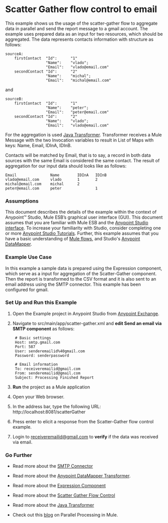 # Scatter Gather flow control to email


This example shows us the usage of the scatter-gather flow to aggregate data in parallel and send the report message to a gmail account. The example uses prepared data as an input for two resources, which should be aggregated. The data represents contacts information with structure as follows:

	sourceA:
		firstContact  "Id": 	 "1"
					  "Name": 	 "vlado";
					  "Email":	 "vlado@email.com"
		secondContact "Id": 	 "2"
					  "Name": 	 "michal";
					  "Email":	 "michal@email.com"
and

	sourceB:
		firstContact  "Id": 	 "1"
					  "Name": 	 "peter";
					  "Email":	 "peter@email.com"
		secondContact "Id": 	 "2"
					  "Name": 	 "vlado";
					  "Email":	 "vlado@email.com"

For the aggregation is used [Java Transformer](http://www.mulesoft.org/documentation/display/current/Java+Transformer+Reference).
Transformer receives a Mule Message with the two Invocation variables to result in List of Maps with keys: Name, Email, IDInA, IDInB.

Contacts will be matched by Email, that is to say, a record in both data sources with the same Email is considered the same contact.
The result of aggregation for our input data should looks like as follows:
   
	Email				Name		IDInA	IDInB
	vlado@email.com		vlado		1		2
	michal@email.com	michal		2	
	peter@email.com		peter				1
	

### Assumptions

This document describes the details of the example within the context of Anypoint™ Studio, Mule ESB’s graphical user interface (GUI). This document assumes that you are familiar with Mule ESB and the [Anypoint Studio interface](http://www.mulesoft.org/documentation/display/current/Anypoint+Studio+Essentials). To increase your familiarity with Studio, consider completing one or more [Anypoint Studio Tutorials](http://www.mulesoft.org/documentation/display/current/Basic+Studio+Tutorial). Further, this example assumes that you have a basic understanding of [Mule flows](http://www.mulesoft.org/documentation/display/current/Mule+Application+Architecture), and Studio's [Anypoint DataMapper](http://www.mulesoft.org/documentation/display/current/Datamapper+User+Guide+and+Reference).

### Example Use Case

In this example a sample data is prepared using the Expression component, which serve as a input for aggregation of the Scatter-Gather component. Then the report is transformed to the CSV format  and it is also sent to an email address using the SMTP connector. This example has been configured for gmail.

### Set Up and Run this Example

1. Open the Example project in Anypoint Studio from [Anypoint Exchange](http://www.mulesoft.org/documentation/display/current/Anypoint+Exchange).

2. Navigate to src/main/app/scatter-gather.xml and **edit Send an email via SMTP component** as follows:
 
        # Basic settings
        Host: smtp.gmail.com
        Port: 587
        User: senderemailid%40gmail.com
        Password: senderpassword

        # Email information
		To: receiveremailid@gmail.com
        From: senderemailid@gmail.com
        Subject: Processing Finished Report
    
3. **Run** the project as a Mule application

4. Open your Web browser.

5. In the address bar, type the following URL: http://localhost:8081/scatterGather 

6. Press enter to elicit a response from the Scatter-Gather flow control example.

7. Login to receiveremailid@gmail.com to **verify** if the  data was received via email.

### Go Further

* Read more about the [SMTP Connector](http://www.mulesoft.org/documentation/display/current/SMTP+Transport+Reference)

* Read more about the [Anypoint DataMapper Transformer](http://www.mulesoft.org/documentation/display/current/Datamapper+User+Guide+and+Reference).

* Read more about the [Expression Component](http://www.mulesoft.org/documentation/display/current/Expression+Component+Reference)

* Read more about the [Scatter Gather Flow Control](http://www.mulesoft.org/documentation/display/current/Scatter-Gather)

* Read more about the [Java Transformer](http://www.mulesoft.org/documentation/display/current/Java+Transformer+Reference) 

* Check out this [blog](http://blogs.mulesoft.org/parallel-multicasting-simplified/) on Parallel Processing in Mule.



   
